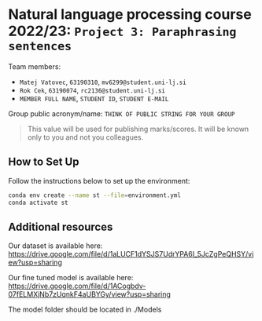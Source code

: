 # Natural language processing course 2022/23: `Project 3: Paraphrasing sentences`

Team members:
 * `Matej Vatovec`, `63190310`, `mv6299@student.uni-lj.si`
 * `Rok Cek`, `63190074`, `rc2136@student.uni-lj.si`
 * `MEMBER FULL NAME`, `STUDENT ID`, `STUDENT E-MAIL`
 
Group public acronym/name: `THINK OF PUBLIC STRING FOR YOUR GROUP`
 > This value will be used for publishing marks/scores. It will be known only to you and not you colleagues.


## How to Set Up

Follow the instructions below to set up the environment:

```sh
conda env create --name st --file=environment.yml
conda activate st
```
## Additional resources
Our dataset is available here: https://drive.google.com/file/d/1aLUCF1dYSJS7UdrYPA6I_5JcZgPeQHSY/view?usp=sharing

Our fine tuned model is available here: https://drive.google.com/file/d/1ACogbdv-07fELMXjNb7zUqnkF4aUBYGy/view?usp=sharing

The model folder should be located in ./Models
